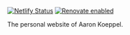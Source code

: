 [![Netlify Status](https://api.netlify.com/api/v1/badges/53dc8891-26e6-49bf-a90d-92fd71439be4/deploy-status)](https://app.netlify.com/sites/pensive-lamarr-f25315/deploys)
[![Renovate enabled](https://img.shields.io/badge/renovate-enabled-brightgreen.svg)](https://renovatebot.com/)


The personal website of Aaron Koeppel.
